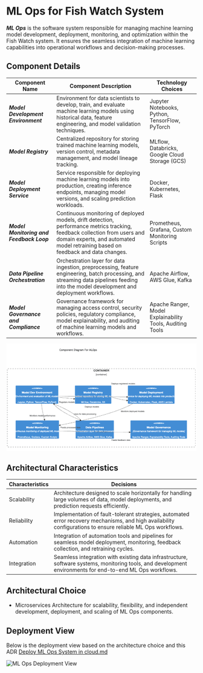 # ML Ops for Fish Watch System

***ML Ops*** is the software system responsible for managing machine learning model development, deployment, monitoring, and optimization within the Fish Watch system. It ensures the seamless integration of machine learning capabilities into operational workflows and decision-making processes.

## Component Details

| Component Name  | Component Description | Technology Choices |
| ------------- | ------------- | ------------- |
| ***Model Development Environment***  | Environment for data scientists to develop, train, and evaluate machine learning models using historical data, feature engineering, and model validation techniques. | Jupyter Notebooks, Python, TensorFlow, PyTorch |
| ***Model Registry***  | Centralized repository for storing trained machine learning models, version control, metadata management, and model lineage tracking. | MLflow, Databricks, Google Cloud Storage (GCS) |
| ***Model Deployment Service***  | Service responsible for deploying machine learning models into production, creating inference endpoints, managing model versions, and scaling prediction workloads. | Docker, Kubernetes, Flask |
| ***Model Monitoring and Feedback Loop***  | Continuous monitoring of deployed models, drift detection, performance metrics tracking, feedback collection from users and domain experts, and automated model retraining based on feedback and data changes. | Prometheus, Grafana, Custom Monitoring Scripts |
| ***Data Pipeline Orchestration***  | Orchestration layer for data ingestion, preprocessing, feature engineering, batch processing, and streaming data pipelines feeding into the model development and deployment workflows. | Apache Airflow, AWS Glue, Kafka |
| ***Model Governance and Compliance***  | Governance framework for managing access control, security policies, regulatory compliance, model explainability, and auditing of machine learning models and workflows. | Apache Ranger, Model Explainability Tools, Auditing Tools |

![ML Ops Component Diagram](../Assets/component-mlops.png)

## Architectural Characteristics

| Characteristics  | Decisions |
| ------------- | ------------- |
| Scalability  | Architecture designed to scale horizontally for handling large volumes of data, model deployments, and prediction requests efficiently. |
| Reliability  | Implementation of fault-tolerant strategies, automated error recovery mechanisms, and high availability configurations to ensure reliable ML Ops workflows. |
| Automation  | Integration of automation tools and pipelines for seamless model deployment, monitoring, feedback collection, and retraining cycles. |
| Integration  | Seamless integration with existing data infrastructure, software systems, monitoring tools, and development environments for end-to-end ML Ops workflows. |

## Architectural Choice

- Microservices Architecture for scalability, flexibility, and independent development, deployment, and scaling of ML Ops components.

## Deployment View
Below is the deployment view based on the architecture choice and this ADR [Deploy ML Ops System in cloud.md](https://github.com/example/adr-repo/blob/main/ADRs/Deploy%20ML%20Ops%20System%20in%20cloud.md)

![ML Ops Deployment View](https://example.com/ml-ops-deployment.png)
